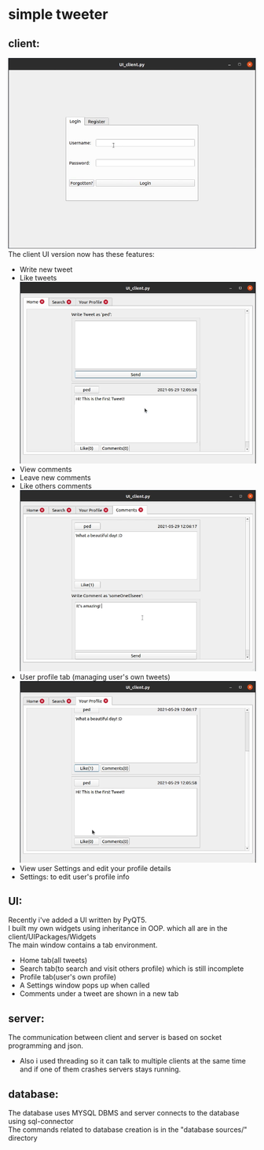 # simple tweeter

## client:<br>
![First Page](./FirstPage.png "first page of the application")<br>
The client UI version now has these features:
* Write new tweet 
* Like tweets<br>
![Home Page](./HomePage.png "Home page of the application")<br>
* View comments
* Leave new comments
* Like others comments<br>
![Comment Page](./CommentPage.png "Comment page")<br>
* User profile tab (managing user's own tweets)<br>
![Profile Page](./ProfilePage.png "Profile page")<br>
* View user Settings and edit your profile details
* Settings: to edit user's profile info


## UI:
Recently i've added a UI written by PyQT5.<br />
I built my own widgets using inheritance in OOP. which all are in the client/UIPackages/Widgets <br />
The main window contains a tab environment. 
* Home tab(all tweets)
* Search tab(to search and visit others profile) which is still incomplete
* Profile tab(user's own profile) 
* A Settings window pops up when called
* Comments under a tweet are shown in a new tab

## server:
The communication between client and server is based on socket programming and json.<br /> 
* Also i used threading so it can talk to multiple clients at the same time and if one of them crashes servers stays running. <br /> 

## database:
The database uses MYSQL DBMS and server connects to the database using sql-connector <br /> 
The commands related to database creation is in the "database sources/" directory
